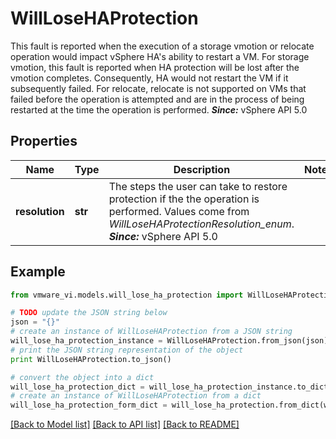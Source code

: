 # WillLoseHAProtection

This fault is reported when the execution of a storage vmotion or relocate operation would impact vSphere HA's ability to restart a VM.  For storage vmotion, this fault is reported when HA protection will be lost after the vmotion completes. Consequently, HA would not restart the VM if it subsequently failed. For relocate, relocate is not supported on VMs that failed before the operation is attempted and are in the process of being restarted at the time the operation is performed.  ***Since:*** vSphere API 5.0 

## Properties
Name | Type | Description | Notes
------------ | ------------- | ------------- | -------------
**resolution** | **str** | The steps the user can take to restore protection if the the operation is performed.  Values come from *WillLoseHAProtectionResolution_enum*.  ***Since:*** vSphere API 5.0  | 

## Example

```python
from vmware_vi.models.will_lose_ha_protection import WillLoseHAProtection

# TODO update the JSON string below
json = "{}"
# create an instance of WillLoseHAProtection from a JSON string
will_lose_ha_protection_instance = WillLoseHAProtection.from_json(json)
# print the JSON string representation of the object
print WillLoseHAProtection.to_json()

# convert the object into a dict
will_lose_ha_protection_dict = will_lose_ha_protection_instance.to_dict()
# create an instance of WillLoseHAProtection from a dict
will_lose_ha_protection_form_dict = will_lose_ha_protection.from_dict(will_lose_ha_protection_dict)
```
[[Back to Model list]](../README.md#documentation-for-models) [[Back to API list]](../README.md#documentation-for-api-endpoints) [[Back to README]](../README.md)


